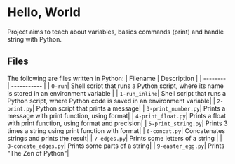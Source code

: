# Hello, World
Project aims to teach about variables, basics commands (print) and handle string with Python.

## Files
The following are files written in Python:
| Filename | Description |
| -------- | ----------- |
| `0-run`| Shell script that runs a Python script, where its name is stored in an environment variable |
| `1-run_inline`| Shell script that runs a Python script, where Python code is saved in an environment variable|
| `2-print.py`| Python script that prints a message|
| `3-print_number.py`| Prints a message with print function, using format|
| `4-print_float.py`| Prints a float with print function, using format and precision|
| `5-print_string.py`| Prints 3 times a string using print function with format|
| `6-concat.py`| Concatenates strings and prints the result|
| `7-edges.py`| Prints some letters of a string |
| `8-concate_edges.py`| Prints some parts of a string|
| `9-easter_egg.py`| Prints "The Zen of Python"|
